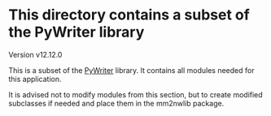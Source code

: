 # This directory contains a subset of the PyWriter library

Version v12.12.0

This is a subset of the [PyWriter](https://github.com/peter88213/PyWriter) library. It contains all modules needed for this application. 

It is advised not to modify modules from this section, but to create modified subclasses if needed and place them in the mm2nwlib package.
